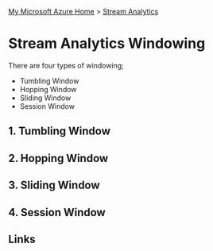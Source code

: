 [My Microsoft Azure Home](microsoft_learn_home.md) > [Stream Analytics](azure_stream_analytics_windowing.md)


# Stream Analytics Windowing

There are four types of windowing;

* Tumbling Window
* Hopping Window
* Sliding Window
* Session Window

## 1. Tumbling Window


## 2. Hopping Window


## 3. Sliding Window


## 4. Session Window



## Links




